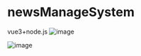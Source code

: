 # newsManageSystem
vue3+node.js
![image](https://github.com/liuqq666/-/blob/main/2.png)


![image](https://github.com/liuqq666/-/blob/main/1.jpg)

